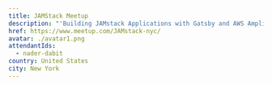 ```yaml
---
title: JAMStack Meetup
description: "'Building JAMstack Applications with Gatsby and AWS Amplify Framework'––In this presentation, Nader Dabit will show how to build custom JamStack APIs with GraphQL & serverless functions using Amplify & the Amplify CLI. We'll take a new Gatsby site, add a GraphQL backend, & then add serverless functions to dynamically fetch data. We'll also look at how to implement client-side authentication in a Gatsby site."
href: https://www.meetup.com/JAMstack-nyc/
avatar: ./avatar1.png
attendantIds:
  - nader-dabit
country: United States
city: New York
---
```


